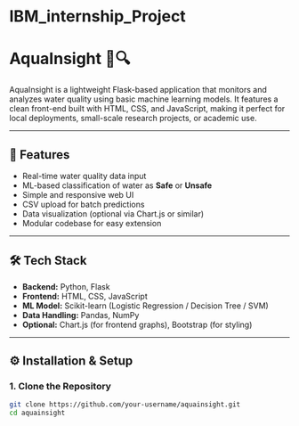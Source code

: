 # IBM_internship_Project
# AquaInsight 🌊🔍  
AquaInsight is a lightweight Flask-based application that monitors and analyzes water quality using basic machine learning models. It features a clean front-end built with HTML, CSS, and JavaScript, making it perfect for local deployments, small-scale research projects, or academic use.

---

## 📌 Features

- Real-time water quality data input
- ML-based classification of water as **Safe** or **Unsafe**
- Simple and responsive web UI
- CSV upload for batch predictions
- Data visualization (optional via Chart.js or similar)
- Modular codebase for easy extension

---

## 🛠️ Tech Stack

- **Backend:** Python, Flask
- **Frontend:** HTML, CSS, JavaScript
- **ML Model:** Scikit-learn (Logistic Regression / Decision Tree / SVM)
- **Data Handling:** Pandas, NumPy
- **Optional:** Chart.js (for frontend graphs), Bootstrap (for styling)

---

## ⚙️ Installation & Setup

### 1. Clone the Repository

```bash
git clone https://github.com/your-username/aquainsight.git
cd aquainsight
